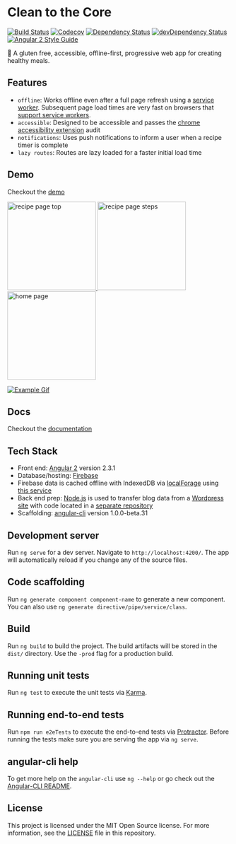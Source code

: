 # Clean to the Core

[![Build Status](http://img.shields.io/travis/adriancarriger/clean-to-the-core/master.svg?maxAge=60)](https://travis-ci.org/adriancarriger/clean-to-the-core)
[![Codecov](https://img.shields.io/codecov/c/github/adriancarriger/clean-to-the-core/master.svg?maxAge=60)](https://codecov.io/gh/adriancarriger/clean-to-the-core)
[![Dependency Status](https://img.shields.io/david/adriancarriger/clean-to-the-core/master.svg?maxAge=60)](https://david-dm.org/adriancarriger/clean-to-the-core)
[![devDependency Status](https://img.shields.io/david/dev/adriancarriger/clean-to-the-core/master.svg?maxAge=60)](https://david-dm.org/adriancarriger/clean-to-the-core?type=dev)
[![Angular 2 Style Guide](https://mgechev.github.io/angular2-style-guide/images/badge.svg)](https://angular.io/styleguide)

🍏 A gluten free, accessible, offline-first, progressive web app for creating healthy meals.

## Features

* `offline`: Works offline even after a full page refresh using a [service worker](https://developers.google.com/web/fundamentals/getting-started/primers/service-workers). Subsequent page load times are very fast on browsers that [support service workers](http://caniuse.com/#feat=serviceworkers).
* `accessible`: Designed to be accessible and passes the [chrome accessibility extension](https://chrome.google.com/webstore/detail/accessibility-developer-t/fpkknkljclfencbdbgkenhalefipecmb?hl=en) audit
* `notifications`: Uses push notifications to inform a user when a recipe timer is complete
* `lazy routes`: Routes are lazy loaded for a faster initial load time

## Demo

Checkout the [demo](https://beta.cleantothecore.com/)

<a href="https://beta.cleantothecore.com/">
  <img alt="recipe page top" src="https://raw.githubusercontent.com/adriancarriger/clean-to-the-core/master/images/example-1.png" width="200px">
  <img alt="recipe page steps" src="https://raw.githubusercontent.com/adriancarriger/clean-to-the-core/master/images/example-2.png" width="200px">
  <img alt="home page" src="https://raw.githubusercontent.com/adriancarriger/clean-to-the-core/master/images/example-3.png" width="200px">
</a>

[![Example Gif](https://raw.githubusercontent.com/adriancarriger/clean-to-the-core/master/images/example.gif)](https://beta.cleantothecore.com/)

## Docs

Checkout the [documentation](https://adriancarriger.github.io/clean-to-the-core/globals.html)

## Tech Stack

* Front end: [Angular 2](https://github.com/angular/angular) version 2.3.1
* Database/hosting: [Firebase](https://firebase.google.com/)
* Firebase data is cached offline with IndexedDB via [localForage](https://github.com/localForage/localForage) using [this service](https://github.com/adriancarriger/clean-to-the-core/blob/master/src/app/core/api/firebase-cache.service.ts)
* Back end prep: [Node.js](https://nodejs.org/en/) is used to transfer blog data from a [Wordpress site](http://cleantothecore.com) with code located in a [separate repository](https://github.com/adriancarriger/clean-to-the-core-backend)
* Scaffolding: [angular-cli](https://github.com/angular/angular-cli) version 1.0.0-beta.31

## Development server

Run `ng serve` for a dev server. Navigate to `http://localhost:4200/`. The app will automatically reload if you change any of the source files.

## Code scaffolding

Run `ng generate component component-name` to generate a new component. You can also use `ng generate directive/pipe/service/class`.

## Build

Run `ng build` to build the project. The build artifacts will be stored in the `dist/` directory. Use the `-prod` flag for a production build.

## Running unit tests

Run `ng test` to execute the unit tests via [Karma](https://karma-runner.github.io).

## Running end-to-end tests

Run `npm run e2eTests` to execute the end-to-end tests via [Protractor](http://www.protractortest.org/).
Before running the tests make sure you are serving the app via `ng serve`.

## angular-cli help

To get more help on the `angular-cli` use `ng --help` or go check out the [Angular-CLI README](https://github.com/angular/angular-cli/blob/master/README.md).

## License

This project is licensed under the MIT Open Source license. For more information, see the [LICENSE](LICENSE) file in this repository.
